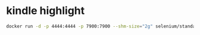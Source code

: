 # kindle highlight

```bash
docker run -d -p 4444:4444 -p 7900:7900 --shm-size="2g" selenium/standalone-chrome
```